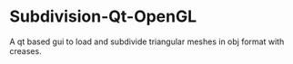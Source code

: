 Subdivision-Qt-OpenGL
=====================

A qt based gui to load and subdivide triangular meshes in obj format with creases.
